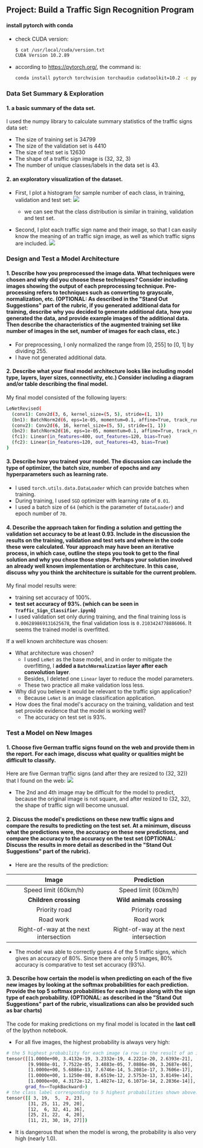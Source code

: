 ## Project: Build a Traffic Sign Recognition Program
#### install pytorch with conda

- check CUDA version:

  ```bash
  $ cat /usr/local/cuda/version.txt
  CUDA Version 10.2.89
  ```

- according to https://pytorch.org/, the command is:

  ```bash
  conda install pytorch torchvision torchaudio cudatoolkit=10.2 -c pytorch
  ```


### Data Set Summary & Exploration

#### 1. a basic summary of the data set.

I used the numpy library to calculate summary statistics of the traffic
signs data set:

* The size of training set is 34799
* The size of the validation set is 4410
* The size of test set is 12630
* The shape of a traffic sign image is (32, 32, 3)
* The number of unique classes/labels in the data set is 43.

#### 2. an exploratory visualization of the dataset.

- First, I plot a histogram for sample number of each class, in training, validation and test set: ![](/home/sen/senGit/traffic-sign-classifier/examples/histogram.png)
  - we can see that the class distribution is similar in training, validation and test set.

- Second, I plot each traffic sign name and their image, so that I can easily know the meaning of an traffic sign image, as well as which traffic signs are included. ![](/home/sen/senGit/traffic-sign-classifier/examples/label-and-image.png)

### Design and Test a Model Architecture

#### 1. Describe how you preprocessed the image data. What techniques were chosen and why did you choose these techniques? Consider including images showing the output of each preprocessing technique. Pre-processing refers to techniques such as converting to grayscale, normalization, etc. (OPTIONAL: As described in the "Stand Out Suggestions" part of the rubric, if you generated additional data for training, describe why you decided to generate additional data, how you generated the data, and provide example images of the additional data. Then describe the characteristics of the augmented training set like number of images in the set, number of images for each class, etc.)

- For preprocessing, I only normalized the range from [0, 255] to [0, 1] by dividing 255.
- I have not generated additional data.


#### 2. Describe what your final model architecture looks like including model type, layers, layer sizes, connectivity, etc.) Consider including a diagram and/or table describing the final model.

My final model consisted of the following layers:

```bash
LeNetRevised(
  (conv1): Conv2d(3, 6, kernel_size=(5, 5), stride=(1, 1))
  (bn1): BatchNorm2d(6, eps=1e-05, momentum=0.1, affine=True, track_running_stats=True)
  (conv2): Conv2d(6, 16, kernel_size=(5, 5), stride=(1, 1))
  (bn2): BatchNorm2d(16, eps=1e-05, momentum=0.1, affine=True, track_running_stats=True)
  (fc1): Linear(in_features=400, out_features=120, bias=True)
  (fc2): Linear(in_features=120, out_features=43, bias=True)
)
```

#### 3. Describe how you trained your model. The discussion can include the type of optimizer, the batch size, number of epochs and any hyperparameters such as learning rate.

- I used  `torch.utils.data.DataLoader` which can provide batches when training.
- During training, I used `SGD` optimizer with learning rate of `0.01`.
- I used a batch size of `64` (which is the parameter of `DataLoader`) and epoch number of `70`.

#### 4. Describe the approach taken for finding a solution and getting the validation set accuracy to be at least 0.93. Include in the discussion the results on the training, validation and test sets and where in the code these were calculated. Your approach may have been an iterative process, in which case, outline the steps you took to get to the final solution and why you chose those steps. Perhaps your solution involved an already well known implementation or architecture. In this case, discuss why you think the architecture is suitable for the current problem.

My final model results were:

* training set accuracy of 100%.
* **test set accuracy of 93%. (which can be seen in `Traffic_Sign_Classifier.ipynb`)**
* I used validation set only during training, and the final training loss is `0.006289869131625678`, the final validation loss is `0.2103424778886066`. It seems the trained model is overfitted.

If a well known architecture was chosen:

* What architecture was chosen?
  * I used `LeNet` as the base model, and in order to mitigate the overfitting, I **added a `BatchNormalization` layer after each convolution layer**. 
  * Besides, I deleted one `Linear` layer to reduce the model parameters. 
  * These two practice all make validation loss less.
* Why did you believe it would be relevant to the traffic sign application?
  * Because `LeNet` is an image classification application.
* How does the final model's accuracy on the training, validation and test set provide evidence that the model is working well?
  * The accuracy on test set is 93%.


### Test a Model on New Images

#### 1. Choose five German traffic signs found on the web and provide them in the report. For each image, discuss what quality or qualities might be difficult to classify.

Here are five German traffic signs (and after they are resized to (32, 32)) that I found on the web: ![](/home/sen/senGit/traffic-sign-classifier/examples/five-images.png)

- The 2nd and 4th image may be difficult for the model to predict, because the original image is not square, and after resized to (32, 32), the shape of traffic sign will become unusual.

#### 2. Discuss the model's predictions on these new traffic signs and compare the results to predicting on the test set. At a minimum, discuss what the predictions were, the accuracy on these new predictions, and compare the accuracy to the accuracy on the test set (OPTIONAL: Discuss the results in more detail as described in the "Stand Out Suggestions" part of the rubric).

- Here are the results of the prediction:

|                 Image                 |              Prediction               |
| :-----------------------------------: | :-----------------------------------: |
|         Speed limit (60km/h)          |         Speed limit (60km/h)          |
|         **Children crossing**         |       **Wild animals crossing**       |
|             Priority road             |             Priority road             |
|               Road work               |               Road work               |
| Right-of-way at the next intersection | Right-of-way at the next intersection |

- The model was able to correctly guess 4 of the 5 traffic signs, which gives an accuracy of 80%. Since there are only 5 images, 80% accuracy is comparative to test set accuracy (93%).

#### 3. Describe how certain the model is when predicting on each of the five new images by looking at the softmax probabilities for each prediction. Provide the top 5 softmax probabilities for each image along with the sign type of each probability. (OPTIONAL: as described in the "Stand Out Suggestions" part of the rubric, visualizations can also be provided such as bar charts)

The code for making predictions on my final model is located in the **last cell** of the Ipython notebook.

- For all five images, the highest probability is always very high:

```bash
# the 5 highest probability for each image (a row is the result of an image)
tensor([[1.0000e+00, 3.4132e-19, 3.2332e-19, 4.2221e-20, 2.6393e-21],
        [9.9988e-01, 7.7522e-05, 3.4883e-05, 7.0886e-06, 3.2687e-06],
        [1.0000e+00, 5.6886e-13, 7.6746e-14, 5.2081e-17, 3.7606e-17],
        [1.0000e+00, 1.1250e-08, 8.6519e-12, 2.5753e-13, 3.8149e-14],
        [1.0000e+00, 4.3172e-12, 1.4027e-12, 6.1071e-14, 2.2836e-14]],
       grad_fn=<TopkBackward>)
# the class label corresponding to 5 highest probabilities shown above.
tensor([[ 3, 19,  5,  2, 23],
        [31, 25, 11, 29, 20],
        [12,  6, 32, 41, 36],
        [25, 21, 22,  4, 20],
        [11, 21, 30, 19, 27]])
```

- It is dangerous that when the model is wrong, the probability is also very high (nearly 1.0).

